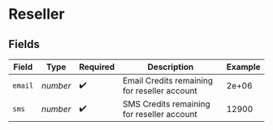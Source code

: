 # Reseller


## Fields

| Field                                        | Type                                         | Required                                     | Description                                  | Example                                      |
| -------------------------------------------- | -------------------------------------------- | -------------------------------------------- | -------------------------------------------- | -------------------------------------------- |
| `email`                                      | *number*                                     | :heavy_check_mark:                           | Email Credits remaining for reseller account | 2e+06                                        |
| `sms`                                        | *number*                                     | :heavy_check_mark:                           | SMS Credits remaining for reseller account   | 12900                                        |
